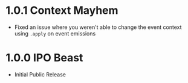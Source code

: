 # 1.0.1 Context Mayhem

- Fixed an issue where you weren't able to change the event context using `.apply` on event emissions

# 1.0.0 IPO Beast

- Initial Public Release
